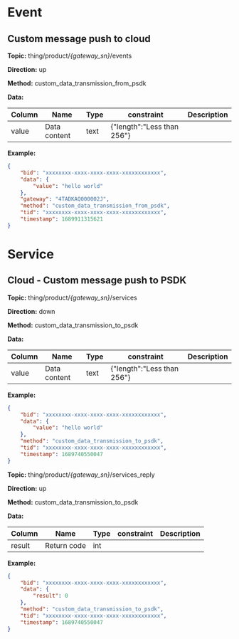 




 # Event

## Custom message push to cloud
**Topic:** thing/product/*{gateway_sn}*/events

**Direction:** up

**Method:** custom_data_transmission_from_psdk

**Data:** 

|Column|Name|Type|constraint|Description|
|---|---|---|---|---|
|value|Data content|text| {&#34;length&#34;:&#34;Less than 256&#34;} ||


 

**Example:**
```json
{
	"bid": "xxxxxxxx-xxxx-xxxx-xxxx-xxxxxxxxxxxx",
	"data": {
		"value": "hello world"
	},
	"gateway": "4TADKAQ000002J",
	"method": "custom_data_transmission_from_psdk",
	"tid": "xxxxxxxx-xxxx-xxxx-xxxx-xxxxxxxxxxxx",
	"timestamp": 1689911315621
}
```







 # Service

## Cloud - Custom message push to PSDK



**Topic:** thing/product/*{gateway_sn}*/services

**Direction:** down

**Method:** custom_data_transmission_to_psdk

**Data:**

|Column|Name|Type|constraint|Description|
|---|---|---|---|---|
|value|Data content|text| {&#34;length&#34;:&#34;Less than 256&#34;} ||


 

**Example:**
```json
{
	"bid": "xxxxxxxx-xxxx-xxxx-xxxx-xxxxxxxxxxxx",
	"data": {
		"value": "hello world"
	},
	"method": "custom_data_transmission_to_psdk",
	"tid": "xxxxxxxx-xxxx-xxxx-xxxx-xxxxxxxxxxxx",
	"timestamp": 1689740550047
}
```



**Topic:** thing/product/*{gateway_sn}*/services_reply

**Direction:** up

**Method:** custom_data_transmission_to_psdk

**Data:**

|Column|Name|Type|constraint|Description|
|---|---|---|---|---|
|result|Return code|int|  ||


 

**Example:**
```json
{
	"bid": "xxxxxxxx-xxxx-xxxx-xxxx-xxxxxxxxxxxx",
	"data": {
		"result": 0
	},
	"method": "custom_data_transmission_to_psdk",
	"tid": "xxxxxxxx-xxxx-xxxx-xxxx-xxxxxxxxxxxx",
	"timestamp": 1689740550047
}
```






